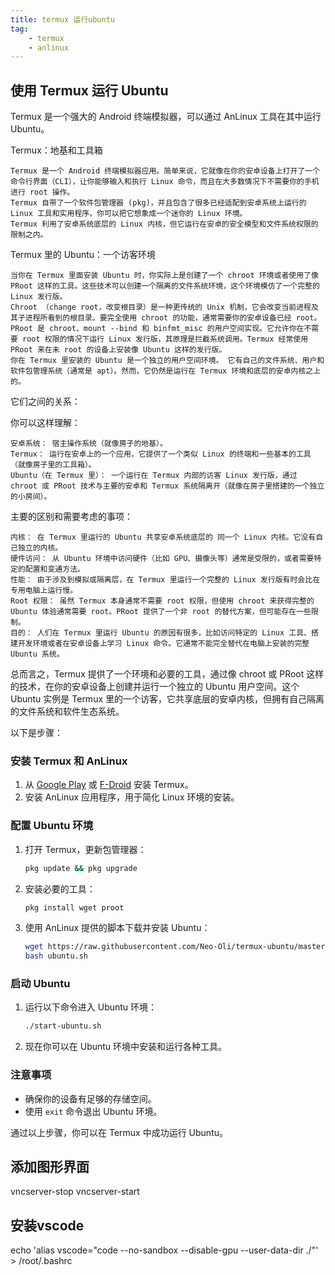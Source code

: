 ```yaml
---
title: termux 运行ubuntu 
tag: 
    - termux
    - anlinux
---
```


## 使用 Termux 运行 Ubuntu

Termux 是一个强大的 Android 终端模拟器，可以通过 AnLinux 工具在其中运行 Ubuntu。

Termux：地基和工具箱

    Termux 是一个 Android 终端模拟器应用。简单来说，它就像在你的安卓设备上打开了一个命令行界面（CLI），让你能够输入和执行 Linux 命令，而且在大多数情况下不需要你的手机进行 root 操作。
    Termux 自带了一个软件包管理器 (pkg)，并且包含了很多已经适配到安卓系统上运行的 Linux 工具和实用程序。你可以把它想象成一个迷你的 Linux 环境。
    Termux 利用了安卓系统底层的 Linux 内核，但它运行在安卓的安全模型和文件系统权限的限制之内。

Termux 里的 Ubuntu：一个访客环境

    当你在 Termux 里面安装 Ubuntu 时，你实际上是创建了一个 chroot 环境或者使用了像 PRoot 这样的工具。这些技术可以创建一个隔离的文件系统环境，这个环境模仿了一个完整的 Linux 发行版。
    Chroot （change root，改变根目录）是一种更传统的 Unix 机制，它会改变当前进程及其子进程所看到的根目录。要完全使用 chroot 的功能，通常需要你的安卓设备已经 root。
    PRoot 是 chroot、mount --bind 和 binfmt_misc 的用户空间实现。它允许你在不需要 root 权限的情况下运行 Linux 发行版，其原理是拦截系统调用。Termux 经常使用 PRoot 来在未 root 的设备上安装像 Ubuntu 这样的发行版。
    你在 Termux 里安装的 Ubuntu 是一个独立的用户空间环境。 它有自己的文件系统、用户和软件包管理系统（通常是 apt）。然而，它仍然是运行在 Termux 环境和底层的安卓内核之上的。

它们之间的关系：

你可以这样理解：

    安卓系统： 宿主操作系统（就像房子的地基）。
    Termux： 运行在安卓上的一个应用，它提供了一个类似 Linux 的终端和一些基本的工具（就像房子里的工具箱）。
    Ubuntu（在 Termux 里）： 一个运行在 Termux 内部的访客 Linux 发行版，通过 chroot 或 PRoot 技术与主要的安卓和 Termux 系统隔离开（就像在房子里搭建的一个独立的小房间）。

主要的区别和需要考虑的事项：

    内核： 在 Termux 里运行的 Ubuntu 共享安卓系统底层的 同一个 Linux 内核。它没有自己独立的内核。
    硬件访问： 从 Ubuntu 环境中访问硬件（比如 GPU、摄像头等）通常是受限的，或者需要特定的配置和变通方法。
    性能： 由于涉及到模拟或隔离层，在 Termux 里运行一个完整的 Linux 发行版有时会比在专用电脑上运行慢。
    Root 权限： 虽然 Termux 本身通常不需要 root 权限，但使用 chroot 来获得完整的 Ubuntu 体验通常需要 root。PRoot 提供了一个非 root 的替代方案，但可能存在一些限制。
    目的： 人们在 Termux 里运行 Ubuntu 的原因有很多，比如访问特定的 Linux 工具、搭建开发环境或者在安卓设备上学习 Linux 命令。它通常不能完全替代在电脑上安装的完整 Ubuntu 系统。

总而言之，Termux 提供了一个环境和必要的工具，通过像 chroot 或 PRoot 这样的技术，在你的安卓设备上创建并运行一个独立的 Ubuntu 用户空间。这个 Ubuntu 实例是 Termux 里的一个访客，它共享底层的安卓内核，但拥有自己隔离的文件系统和软件生态系统。


以下是步骤：

### 安装 Termux 和 AnLinux
1. 从 [Google Play](https://play.google.com/store/apps/details?id=com.termux) 或 [F-Droid](https://f-droid.org/packages/com.termux/) 安装 Termux。
2. 安装 AnLinux 应用程序，用于简化 Linux 环境的安装。

### 配置 Ubuntu 环境
1. 打开 Termux，更新包管理器：
    ```bash
    pkg update && pkg upgrade
    ```
2. 安装必要的工具：
    ```bash
    pkg install wget proot
    ```
3. 使用 AnLinux 提供的脚本下载并安装 Ubuntu：
    ```bash
    wget https://raw.githubusercontent.com/Neo-Oli/termux-ubuntu/master/ubuntu.sh
    bash ubuntu.sh
    ```

### 启动 Ubuntu
1. 运行以下命令进入 Ubuntu 环境：
    ```bash
    ./start-ubuntu.sh
    ```
2. 现在你可以在 Ubuntu 环境中安装和运行各种工具。

### 注意事项
- 确保你的设备有足够的存储空间。
- 使用 `exit` 命令退出 Ubuntu 环境。

通过以上步骤，你可以在 Termux 中成功运行 Ubuntu。

## 添加图形界面

vncserver-stop
vncserver-start

## 安装vscode

echo 'alias vscode="code --no-sandbox --disable-gpu --user-data-dir ./"' > /root/.bashrc
